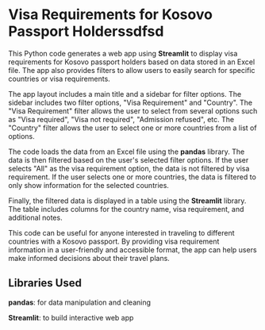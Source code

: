 # Visa Requirements for Kosovo Passport Holderssdfsd
This Python code generates a web app using **Streamlit** to display visa requirements for Kosovo passport holders based on data stored in an Excel file. The app also provides filters to allow users to easily search for specific countries or visa requirements.

The app layout includes a main title and a sidebar for filter options. The sidebar includes two filter options, "Visa Requirement" and "Country". The "Visa Requirement" filter allows the user to select from several options such as "Visa required", "Visa not required", "Admission refused", etc. The "Country" filter allows the user to select one or more countries from a list of options.

The code loads the data from an Excel file using the **pandas** library. The data is then filtered based on the user's selected filter options. If the user selects "All" as the visa requirement option, the data is not filtered by visa requirement. If the user selects one or more countries, the data is filtered to only show information for the selected countries.

Finally, the filtered data is displayed in a table using the **Streamlit** library. The table includes columns for the country name, visa requirement, and additional notes.

This code can be useful for anyone interested in traveling to different countries with a Kosovo passport. By providing visa requirement information in a user-friendly and accessible format, the app can help users make informed decisions about their travel plans.

## Libraries Used
**pandas**: for data manipulation and cleaning

**Streamlit**: to build interactive web app
